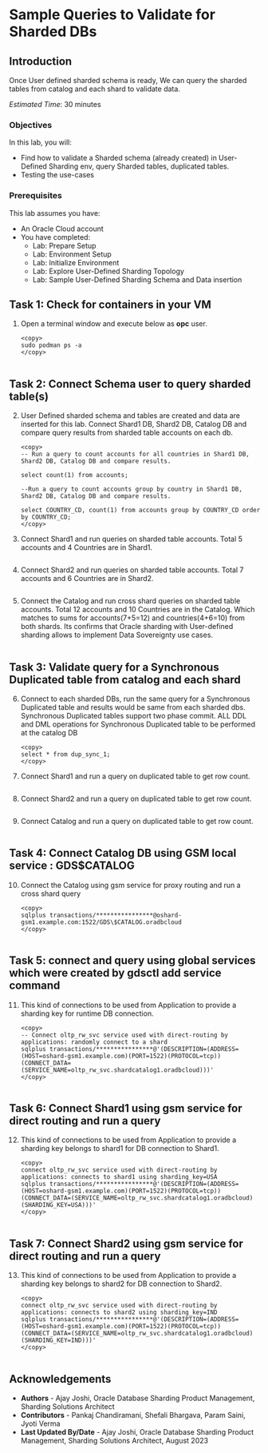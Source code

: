# Sample Queries to Validate for Sharded DBs

## Introduction

Once User defined sharded schema is ready, We can query the sharded tables from catalog and each shard to validate data.

*Estimated Time*:  30 minutes

### Objectives

In this lab, you will:

* Find how to validate a Sharded schema (already created) in User-Defined Sharding env, query Sharded tables, duplicated tables.
* Testing the use-cases

### Prerequisites

This lab assumes you have:

* An Oracle Cloud account
* You have completed:
  * Lab: Prepare Setup
  * Lab: Environment Setup
  * Lab: Initialize Environment
  * Lab: Explore User-Defined Sharding Topology
  * Lab: Sample User-Defined Sharding Schema and Data insertion

## Task 1: Check for containers in your VM

1. Open a terminal window and execute below as **opc** user.

    ```
    <copy>
    sudo podman ps -a
    </copy>
    ```

     ![<podman containers>](./images/uds-podman-containers.png " ")


## Task 2: Connect Schema user to query sharded table(s)

2. User Defined sharded schema and tables are created and data are inserted for this lab. Connect Shard1 DB, Shard2 DB, Catalog DB and compare query results from sharded table accounts on each db.
    ```
    <copy>
    -- Run a query to count accounts for all countries in Shard1 DB, Shard2 DB, Catalog DB and compare results.

    select count(1) from accounts;

    --Run a query to count accounts group by country in Shard1 DB, Shard2 DB, Catalog DB and compare results.

    select COUNTRY_CD, count(1) from accounts group by COUNTRY_CD order by COUNTRY_CD;
    </copy>
    ```

3. Connect Shard1 and run queries on sharded table accounts. Total 5 accounts and 4 Countries are in Shard1.


    ![<Shard1 sharded table queries>](./images/uds-connect-shard1-sharded-table-queries.png " ")


4. Connect Shard2 and run queries on sharded table accounts. Total 7 accounts and 6 Countries are in Shard2.


    ![<Shard2 sharded table queries>](./images/uds-connect-shard2-sharded-table-queries.png " ")


5. Connect the Catalog and run cross shard queries on sharded table accounts. Total 12 accounts and 10 Countries are in the Catalog. Which matches to sums for accounts(7+5=12) and countries(4+6=10) from both shards. Its confirms that Oracle sharding with User-defined sharding allows to implement Data Sovereignty use cases.


    ![<Catalog sharded table queries>](./images/uds-connect-catalog-sharded-table-queries.png " ")


## Task 3: Validate query for a Synchronous Duplicated table from catalog and each shard

6. Connect to each sharded DBs, run the same query for a Synchronous Duplicated table and results would be same from each sharded dbs. Synchronous Duplicated tables support two phase commit. ALL DDL and DML operations for Synchronous Duplicated table to be performed at the catalog DB
    ```
    <copy>
    select * from dup_sync_1;
    </copy>
    ```

7. Connect Shard1 and run a query on duplicated table to get row count.


    ![<Shard1 duplicated table row count>](./images/uds-connect-shard1-duplicated-table-count.png " ")


8. Connect Shard2 and run a query on duplicated table to get row count.


    ![<Shard2 duplicated table row count>](./images/uds-connect-shard2-duplicated-table-count.png " ")


9. Connect Catalog and run a query on duplicated table to get row count.


    ![<Catalog duplicated table row count>](./images/uds-connect-catalog-duplicated-table-count.png " ")


## Task 4: Connect Catalog DB using GSM local service : GDS$CATALOG

10. Connect the Catalog using gsm service for proxy routing and run a cross shard query
    ```
    <copy>
    sqlplus transactions/****************@oshard-gsm1.example.com:1522/GDS\$CATALOG.oradbcloud
    </copy>
    ```

    ![<Catalog duplicated table row count>](./images/uds-query-gds-catalog-local-service.png " ")


## Task 5: connect and query using global services which were created by gdsctl add service command

11. This kind of connections to be used from Application to provide a sharding key for runtime DB connection.

    ```
    <copy>
    -- Connect oltp_rw_svc service used with direct-routing by applications: randomly connect to a shard
    sqlplus transactions/****************@'(DESCRIPTION=(ADDRESS=(HOST=oshard-gsm1.example.com)(PORT=1522)(PROTOCOL=tcp))(CONNECT_DATA=(SERVICE_NAME=oltp_rw_svc.shardcatalog1.oradbcloud)))'
    </copy>
    ```

    ![<Catalog duplicated table row count>](./images/uds-connect-gsm-service-directRoutingApp.png " ")


## Task 6: Connect Shard1 using gsm service for direct routing and run a query

12. This kind of connections to be used from Application to provide a sharding key belongs to shard1 for DB connection to Shard1.

    ```
    <copy>
    connect oltp_rw_svc service used with direct-routing by applications: connects to shard1 using sharding_key=USA
    sqlplus transactions/****************@'(DESCRIPTION=(ADDRESS=(HOST=oshard-gsm1.example.com)(PORT=1522)(PROTOCOL=tcp))(CONNECT_DATA=(SERVICE_NAME=oltp_rw_svc.shardcatalog1.oradbcloud)(SHARDING_KEY=USA)))'
    </copy>
    ```
![<Catalog duplicated table row count>](./images/uds-connect-gsm-service-shard-1.png " ")


## Task 7: Connect Shard2 using gsm service for direct routing and run a query

13. This kind of connections to be used from Application to provide a sharding key belongs to shard2 for DB connection to Shard2.

    ```
    <copy>
    connect oltp_rw_svc service used with direct-routing by applications: connects to shard2 using sharding_key=IND
    sqlplus transactions/****************@'(DESCRIPTION=(ADDRESS=(HOST=oshard-gsm1.example.com)(PORT=1522)(PROTOCOL=tcp))(CONNECT_DATA=(SERVICE_NAME=oltp_rw_svc.shardcatalog1.oradbcloud)(SHARDING_KEY=IND)))'
    </copy>
    ```
![<Catalog duplicated table row count>](./images/uds-connect-gsm-service-shard-2.png " ")


## Acknowledgements

* **Authors** - Ajay Joshi, Oracle Database Sharding Product Management, Sharding Solutions Architect
* **Contributors** - Pankaj Chandiramani, Shefali Bhargava, Param Saini, Jyoti Verma
* **Last Updated By/Date** - Ajay Joshi, Oracle Database Sharding Product Management, Sharding Solutions Architect, August 2023
